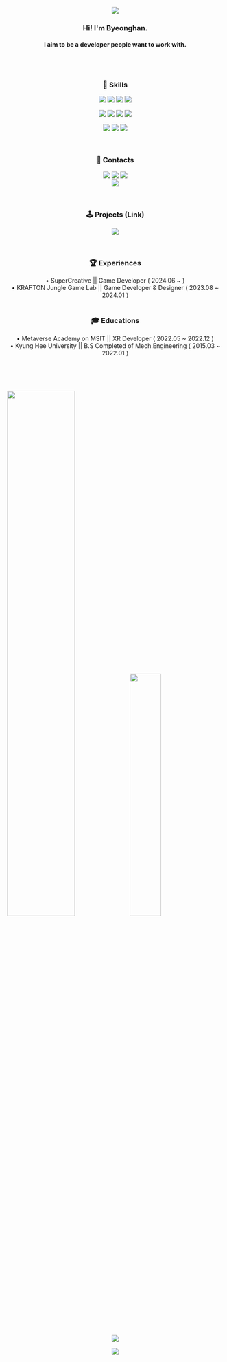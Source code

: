 <!-- Header -->
<p align="center">
  <img src="https://capsule-render.vercel.app/api?type=waving&color=gradient&height=120&section=header"/>
</p>

<!-- Desc -->
<div align="center">
<h3><b>Hi! I'm Byeonghan.</b></h3>
<h4><b>I aim to be a developer people want to work with.</b></h4>
</div>
<br/><br/>

<!-- Skills -->
<h3 align="center"><b> 🚀 Skills </b></h3>

<p align="center">
  <img src="https://img.shields.io/badge/C%23-239120?style=for-the-badge&logo=csharp&logoColor=white"/>
  <img src="https://img.shields.io/badge/TypeScript-007ACC?style=for-the-badge&logo=typescript&logoColor=white"/>
  <img src="https://img.shields.io/badge/JavaScript-F7DF1E?style=for-the-badge&logo=JavaScript&logoColor=333"/>
  <img src="https://img.shields.io/badge/Python-3776AB?style=for-the-badge&logo=python&logoColor=white"/>
</p>

<p align="center">
  <img src="https://img.shields.io/badge/Unity-FFFFFF?style=for-the-badge&logo=unity&logoColor=black"/>
  <img src="https://img.shields.io/badge/Cocos2dx-55C2E1?style=for-the-badge&logo=Cocos&logoColor=white"/>
  <img src="https://img.shields.io/badge/Photon-004480?style=for-the-badge&logo=photon&logoColor=white"/>
  <img src="https://img.shields.io/badge/Steamworks-1E1E1E?style=for-the-badge&logo=steam&logoColor=white"/>
</p>

<p align="center">
  <img src="https://img.shields.io/badge/GitHub-100000?style=for-the-badge&logo=github&logoColor=white"/>
  <img src="https://img.shields.io/badge/GIT-E44C30?style=for-the-badge&logo=git&logoColor=white"/>
  <img src="https://img.shields.io/badge/Notion-000000?style=for-the-badge&logo=notion&logoColor=white"/>
</p>

<br/>

<!-- Contacts -->
<h3 align="center"><b> 📲 Contacts </b></h3>

<p align="center">
  <a href="mailto:qudgks7946@gmail.com"><img src="https://img.shields.io/badge/Gmail-D14836?style=for-the-badge&logo=gmail&logoColor=white"/></a>
  <a href="https://www.youtube.com/channel/UCZSAbwnrSiZCFBoG5YZhfsQ"><img src="https://img.shields.io/badge/YouTube-FF0000?style=for-the-badge&logo=youtube&logoColor=white"/></a>
  <a href="https://svcbn.tistory.com/"><img src="https://img.shields.io/badge/Tistory-white?style=for-the-badge&logo=thumbtack&logoColor=FF5A4A"/></a>
  <br/>
  <a href="https://github.com/svcbn"><img src="https://hits.seeyoufarm.com/api/count/incr/badge.svg?url=https%3A%2F%2Fgithub.com%2Fsvcbn&count_bg=%23000000&title_bg=%23000000&icon=github.svg&icon_color=%23E7E7E7&title=GitHub&edge_flat=true)"/></a>
</p>
<br/>

<!-- Projects -->
<h3 align="center"><b> 🕹 Projects (Link) </b></h3>

<p align="center">
  <a href="https://store.steampowered.com/app/2735950/Necro_Rumble/"><img src="https://img.shields.io/badge/Steam-Necro_Rumble-1b2838?style=for-the-badge&logo=steam&logoColor=white"/></a>
  <br/>
  <!-- <a href="https://svcbn.notion.site/Na-Byeonghan-24ef127f11be4b2197ef12cc4c744181?pvs=4"><img src="https://img.shields.io/badge/Notion_Portfolio-191919?style=for-the-badge&logo=notion&logoColor=white"/>
  </a> -->
</p>
  <br/>

<!-- Experiences -->
<h3 align="center"><b> 🏆 Experiences </b></h3>
<div align="center">
  • SuperCreative || Game Developer ( 2024.06 ~ )
  <br/>
  • KRAFTON Jungle Game Lab || Game Developer & Designer ( 2023.08 ~ 2024.01 )
  <br/>
</div>
<br/>

<!-- Educations -->
<h3 align="center"><b> 🎓 Educations </b></h3>
<div align="center">
  • Metaverse Academy on MSIT || XR Developer ( 2022.05 ~ 2022.12 )
  <br/>
  • Kyung Hee University || B.S Completed of Mech.Engineering ( 2015.03 ~ 2022.01 )
  <br/>
</div>

<br/><br/><br/>

<!-- GitHub stats -->
<a href="https://github.com/anuraghazra/github-readme-stats">
  <img src="https://github-readme-stats.vercel.app/api?username=svcbn&show_icons=true&theme=omni&hide_border=true&count_private=true" width=56% /></a>
<a href="https://github.com/anuraghazra/github-readme-stats">
    <img src="https://github-readme-stats.vercel.app/api/top-langs/?username=svcbn&layout=donut&show_icons=true&theme=omni&hide_border=true&count_private=true" width=38% /></a>

<!-- BOJ stats -->
<p align="center">
  <a href="https://solved.ac/svcbn"><img src="http://mazassumnida.wtf/api/v2/generate_badge?boj=svcbn"/></a>
</p>

<!-- Footer -->
<p align="center">
  <img src="https://capsule-render.vercel.app/api?type=waving&color=gradient&height=150&section=footer"/>
</p>
